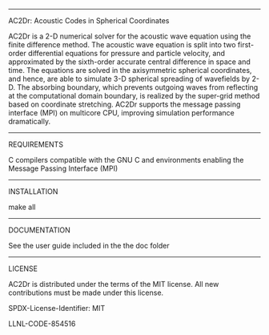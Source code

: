 -------------------------------------------------------------------------------
AC2Dr: Acoustic Codes in Spherical Coordinates

AC2Dr is a 2-D numerical solver for the acoustic wave equation using the finite
difference method. The acoustic wave equation is split into two first-order
differential equations for pressure and particle velocity, and approximated by
the sixth-order accurate central difference in space and time. The equations
are solved in the axisymmetric spherical coordinates, and hence, are able to
simulate 3-D spherical spreading of wavefields by 2-D. The absorbing boundary,
which prevents outgoing waves from reflecting at the computational domain
boundary, is realized by the super-grid method based on coordinate stretching.
AC2Dr supports the message passing interface (MPI) on multicore CPU,
improving simulation performance dramatically.

-------------------------------------------------------------------------------
REQUIREMENTS

C compilers compatible with the GNU C and environments enabling the Message
Passing Interface (MPI)

-------------------------------------------------------------------------------
INSTALLATION

make all

-------------------------------------------------------------------------------
DOCUMENTATION

See the user guide included in the the doc folder

-------------------------------------------------------------------------------
LICENSE

AC2Dr is distributed under the terms of the MIT license. All new contributions
must be made under this license.

SPDX-License-Identifier: MIT

LLNL-CODE-854516
